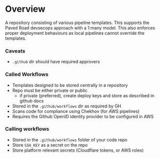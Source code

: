 # Overview
A repository consisting of various pipeline templates. This supports the Paved Road devsecops approach with a 1:many model. This also enforces proper deployment behaviours as local pipelines cannot override the templates. 

### Caveats
* `.github` dir should have required approvers

### Called Workflows
* Templates designed to be stored centrally in a repository
* Repo must be either private or public
    - if private (preferred), create deploy keys and store as described in github docs
* Stored in the `.github/workflows` dir as required by GH
* Scans code for compliance using Chekhov (for AWS pipelines)
* Requires the Github OpenID identity provider to be configured in AWS

### Calling workflows
* Stored in the `.github/workflows` folder of your code repo
* Store `SSH_KEY` as a secret on the repo
* Store platform relevant secrets (Cloudflare tokens, or AWS roles)
